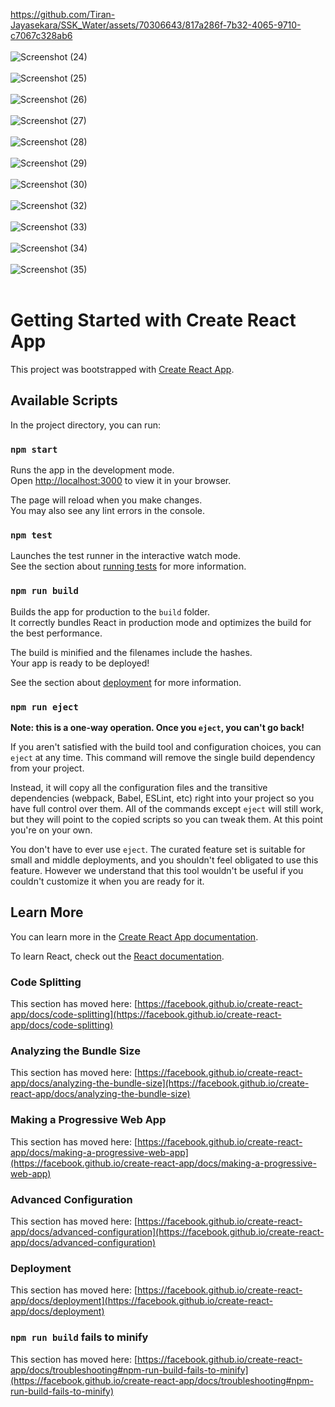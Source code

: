 https://github.com/Tiran-Jayasekara/SSK_Water/assets/70306643/817a286f-7b32-4065-9710-c7067c328ab6  <br/><br/>
![Screenshot (24)](https://github.com/Tiran-Jayasekara/SSK_Water/assets/70306643/2f4b72f4-40f1-483c-b9e5-93dbe6bce36b) <br/><br/>
![Screenshot (25)](https://github.com/Tiran-Jayasekara/SSK_Water/assets/70306643/25c8c59e-0799-474c-986a-3a6f88eb0193) <br/><br/>
![Screenshot (26)](https://github.com/Tiran-Jayasekara/SSK_Water/assets/70306643/34d8ef88-86a4-47ad-9c5b-095ecebf7dad) <br/><br/>
![Screenshot (27)](https://github.com/Tiran-Jayasekara/SSK_Water/assets/70306643/094d1d7d-c93e-4f61-8deb-e22c77a56010) <br/><br/>
![Screenshot (28)](https://github.com/Tiran-Jayasekara/SSK_Water/assets/70306643/997c6af1-924e-4248-bcf4-d36b7ac127f6) <br/><br/>
![Screenshot (29)](https://github.com/Tiran-Jayasekara/SSK_Water/assets/70306643/952c992c-d709-417c-9c2a-d6a6c3142bf9) <br/><br/>
![Screenshot (30)](https://github.com/Tiran-Jayasekara/SSK_Water/assets/70306643/17c2d0c3-fae5-4a1d-a8a5-c5155e3e966b) <br/><br/>
![Screenshot (32)](https://github.com/Tiran-Jayasekara/SSK_Water/assets/70306643/27373677-832f-4007-a1ad-e2d0434ed960) <br/><br/>
![Screenshot (33)](https://github.com/Tiran-Jayasekara/SSK_Water/assets/70306643/d418fb4d-00d0-4f54-9da5-84e306afe71e) <br/><br/>
![Screenshot (34)](https://github.com/Tiran-Jayasekara/SSK_Water/assets/70306643/30746dd5-dd2b-4608-9eca-276784ae5ad2) <br/><br/>
![Screenshot (35)](https://github.com/Tiran-Jayasekara/SSK_Water/assets/70306643/58e5e4c2-143d-42d9-82d2-a0667f6f7527) <br/><br/>


# Getting Started with Create React App

This project was bootstrapped with [Create React App](https://github.com/facebook/create-react-app).

## Available Scripts

In the project directory, you can run:

### `npm start`

Runs the app in the development mode.\
Open [http://localhost:3000](http://localhost:3000) to view it in your browser.

The page will reload when you make changes.\
You may also see any lint errors in the console.

### `npm test`

Launches the test runner in the interactive watch mode.\
See the section about [running tests](https://facebook.github.io/create-react-app/docs/running-tests) for more information.

### `npm run build`

Builds the app for production to the `build` folder.\
It correctly bundles React in production mode and optimizes the build for the best performance.

The build is minified and the filenames include the hashes.\
Your app is ready to be deployed!

See the section about [deployment](https://facebook.github.io/create-react-app/docs/deployment) for more information.

### `npm run eject`

**Note: this is a one-way operation. Once you `eject`, you can't go back!**

If you aren't satisfied with the build tool and configuration choices, you can `eject` at any time. This command will remove the single build dependency from your project.

Instead, it will copy all the configuration files and the transitive dependencies (webpack, Babel, ESLint, etc) right into your project so you have full control over them. All of the commands except `eject` will still work, but they will point to the copied scripts so you can tweak them. At this point you're on your own.

You don't have to ever use `eject`. The curated feature set is suitable for small and middle deployments, and you shouldn't feel obligated to use this feature. However we understand that this tool wouldn't be useful if you couldn't customize it when you are ready for it.

## Learn More

You can learn more in the [Create React App documentation](https://facebook.github.io/create-react-app/docs/getting-started).

To learn React, check out the [React documentation](https://reactjs.org/).

### Code Splitting

This section has moved here: [https://facebook.github.io/create-react-app/docs/code-splitting](https://facebook.github.io/create-react-app/docs/code-splitting)

### Analyzing the Bundle Size

This section has moved here: [https://facebook.github.io/create-react-app/docs/analyzing-the-bundle-size](https://facebook.github.io/create-react-app/docs/analyzing-the-bundle-size)

### Making a Progressive Web App

This section has moved here: [https://facebook.github.io/create-react-app/docs/making-a-progressive-web-app](https://facebook.github.io/create-react-app/docs/making-a-progressive-web-app)

### Advanced Configuration

This section has moved here: [https://facebook.github.io/create-react-app/docs/advanced-configuration](https://facebook.github.io/create-react-app/docs/advanced-configuration)

### Deployment

This section has moved here: [https://facebook.github.io/create-react-app/docs/deployment](https://facebook.github.io/create-react-app/docs/deployment)

### `npm run build` fails to minify

This section has moved here: [https://facebook.github.io/create-react-app/docs/troubleshooting#npm-run-build-fails-to-minify](https://facebook.github.io/create-react-app/docs/troubleshooting#npm-run-build-fails-to-minify)
